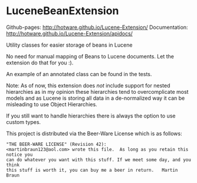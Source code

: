 LuceneBeanExtension
===================

Github-pages:
http://hotware.github.io/Lucene-Extension/
Documentation:
http://hotware.github.io/Lucene-Extension/apidocs/

Utility classes for easier storage of beans in Lucene

No need for manual mapping of Beans to Lucene documents.
Let the extension do that for you :).

An example of an annotated class can be found in the tests.

Note: As of now, this extension does _not_ include support for nested hierarchies
as in my opinion these hierarchies tend to overcomplicate most models
and as Lucene is storing all data in a de-normalized way it can be misleading
to use Object Hierarchies.

If you still want to handle hierarchies there is always the option to use custom types.

This project is distributed via the Beer-Ware License which is as follows:

	"THE BEER-WARE LICENSE" (Revision 42):
	<martinbraun123@aol.com> wrote this file.  As long as you retain this notice you
	can do whatever you want with this stuff. If we meet some day, and you think
	this stuff is worth it, you can buy me a beer in return.   Martin Braun
